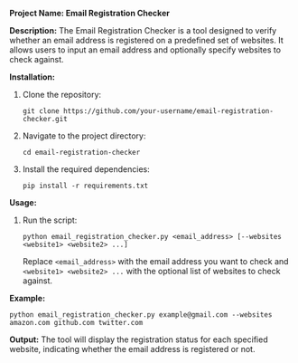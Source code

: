 **Project Name: Email Registration Checker**

**Description:**
The Email Registration Checker is a tool designed to verify whether an email address is registered on a predefined set of websites. It allows users to input an email address and optionally specify websites to check against.

**Installation:**
1. Clone the repository:
   ```
   git clone https://github.com/your-username/email-registration-checker.git
   ```

2. Navigate to the project directory:
   ```
   cd email-registration-checker
   ```

3. Install the required dependencies:
   ```
   pip install -r requirements.txt
   ```

**Usage:**
1. Run the script:
   ```
   python email_registration_checker.py <email_address> [--websites <website1> <website2> ...]
   ```

   Replace `<email_address>` with the email address you want to check and `<website1> <website2> ...` with the optional list of websites to check against.

**Example:**
```
python email_registration_checker.py example@gmail.com --websites amazon.com github.com twitter.com
```

**Output:**
The tool will display the registration status for each specified website, indicating whether the email address is registered or not.


